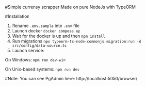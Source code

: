 #Simple currensy scrapper
Made on pure NodeJs with TypeORM

#Installation

1) Rename `.env.sample` into `.env` file
2) Launch docker `docker compose up`
2) Wait for the docker is up and then `npm install`
3) Run migrations
`npx typeorm-ts-node-commonjs migration:run -d src/config/data-source.ts`
4) Launch service:

On Windows:
`npm run dev-win`

On Unix-based systems:
`npm run dev`

#Note:
You can see PgAdmin here:
http://localhost:5050/browser/
